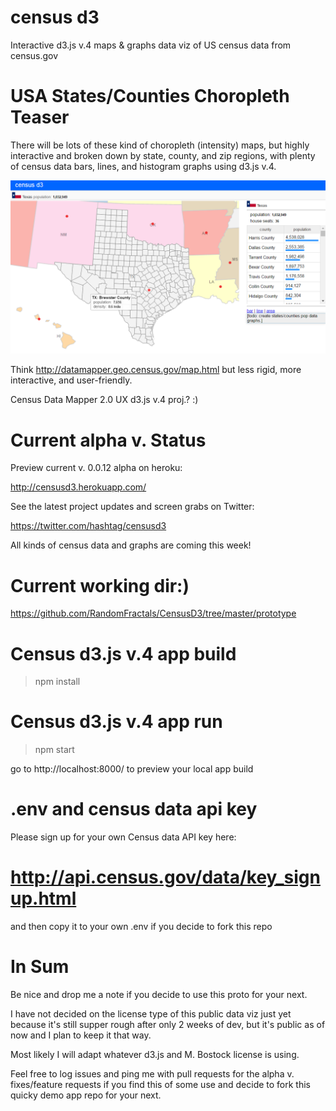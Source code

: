 # census d3

Interactive d3.js v.4 maps & graphs data viz of US census data from census.gov

# USA States/Counties Choropleth Teaser

There will be lots of these kind of choropleth (intensity) maps, 
but highly interactive and broken down by state, county, and zip regions, 
with plenty of census data bars, lines, and histogram graphs using d3.js v.4.

![Alt text](https://github.com/RandomFractals/CensusD3/blob/master/screens/censusd3PopDensity2.png?raw=true 
 "latest") 

Think http://datamapper.geo.census.gov/map.html but less rigid, more interactive, and user-friendly. 

Census Data Mapper 2.0 UX d3.js v.4 proj.? :)

# Current alpha v. Status

Preview current v. 0.0.12 alpha on heroku:

http://censusd3.herokuapp.com/

See the latest project updates and screen grabs on Twitter:

https://twitter.com/hashtag/censusd3

All kinds of census data and graphs are coming this week!

# Current working dir:) 

https://github.com/RandomFractals/CensusD3/tree/master/prototype

# Census d3.js v.4 app build

>npm install

# Census d3.js v.4 app run

>npm start

go to http://localhost:8000/ to preview your local app build 

# .env and census data api key

Please sign up for your own Census data API key here:

# http://api.census.gov/data/key_signup.html

and then copy it to your own .env if you decide to fork this repo

# In Sum

Be nice and drop me a note if you decide to use this proto for your next.

I have not decided on the license type of this public data viz just yet 
because it's still supper rough after only 2 weeks of dev,
but it's public as of now and I plan to keep it that way.

Most likely I will adapt whatever d3.js and M. Bostock license is using.

Feel free to log issues and ping me with pull requests 
for the alpha v. fixes/feature requests if you find this of some use 
and decide to fork this quicky demo app repo for your next.
